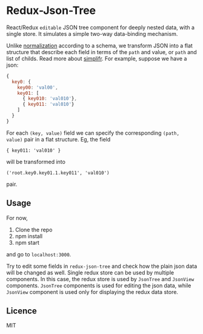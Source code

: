 # Redux-Json-Tree

React/Redux `editable` JSON tree component for deeply nested data, with a single store. It simulates a simple two-way data-binding mechanism. 

Unlike [normalization](https://github.com/gaearon/normalizr) according to a schema, we transform JSON into a flat structure that describe each field in terms of the `path` and value, or `path` and list of childs. Read more about [simplifr](https://github.com/krispo/simplifr).
For example, suppose we have a json:
```js
{
  key0: {
    key00: 'val00',
    key01: [
      { key010: 'val010'},
      { key011: 'val010'}
    ]
  }
}
```
For each `(key, value)` field we can specify the corresponding `(path, value)` pair in a flat structure. Eg, the field
   
    { key011: 'val010' }
 
will be transformed into

    ('root.key0.key01.1.key011', 'val010')

pair. 

## Usage

For now, 

1. Clone the repo
2. npm install
3. npm start
    
and go to `localhost:3000`.

Try to edit some fields in `redux-json-tree` and check how the plain json data will be changed as well.
Single redux store can be used by multiple components. 
In this case, the redux store is used by `JsonTree` and `JsonView` components. 
`JsonTree` components is used for editing the json data, while `JsonView` component is used only for displaying the redux data store.

## Licence
MIT
